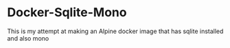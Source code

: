 # Docker-Sqlite-Mono
This is my attempt at making an Alpine docker image that has sqlite installed and also mono

